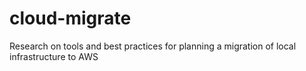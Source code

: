 # cloud-migrate
Research on tools and best practices for planning a migration of local infrastructure to AWS
